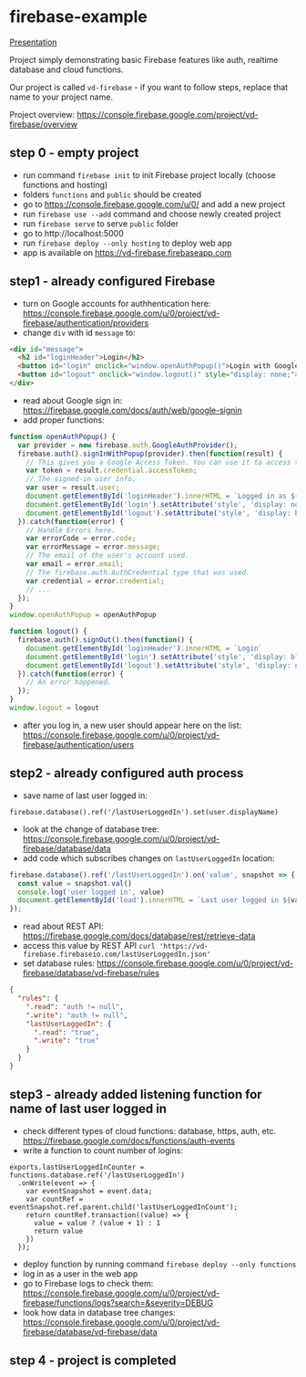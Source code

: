 # firebase-example

[Presentation](https://docs.google.com/presentation/d/1dWTA7zekaZtwP-RxNb85IuH4cjVKFtUdp599xAhFuAI/edit?usp=sharing)

Project simply demonstrating basic Firebase features like auth, realtime database and cloud functions.

Our project is called `vd-firebase` - if you want to follow steps, replace that name to your project name.

Project overview: https://console.firebase.google.com/project/vd-firebase/overview

## step 0 - empty project
* run command `firebase init` to init Firebase project locally (choose functions and hosting)
* folders `functions` and `public` should be created
* go to https://console.firebase.google.com/u/0/ and add a new project
* run `firebase use --add` command and choose newly created project
* run `firebase serve` to serve `public` folder
* go to http://localhost:5000
* run `firebase deploy --only hosting` to deploy web app
* app is available on https://vd-firebase.firebaseapp.com

## step1 - already configured Firebase
* turn on Google accounts for authhentication here: https://console.firebase.google.com/u/0/project/vd-firebase/authentication/providers
* change `div` with id `message` to:
```html
<div id="message">
  <h2 id="loginHeader">Login</h2>
  <button id="login" onclick="window.openAuthPopup()">Login with Google</button>
  <button id="logout" onclick="window.logout()" style="display: none;">Logout</button>
</div>
```
* read about Google sign in: https://firebase.google.com/docs/auth/web/google-signin
* add proper functions:
```js
function openAuthPopup() {
  var provider = new firebase.auth.GoogleAuthProvider();
  firebase.auth().signInWithPopup(provider).then(function(result) {
    // This gives you a Google Access Token. You can use it to access the Google API.
    var token = result.credential.accessToken;
    // The signed-in user info.
    var user = result.user;
    document.getElementById('loginHeader').innerHTML = `Logged in as ${user.displayName}`
    document.getElementById('login').setAttribute('style', 'display: none;')
    document.getElementById('logout').setAttribute('style', 'display: block;')
  }).catch(function(error) {
    // Handle Errors here.
    var errorCode = error.code;
    var errorMessage = error.message;
    // The email of the user's account used.
    var email = error.email;
    // The firebase.auth.AuthCredential type that was used.
    var credential = error.credential;
    // ...
  });
}
window.openAuthPopup = openAuthPopup

function logout() {
  firebase.auth().signOut().then(function() {
    document.getElementById('loginHeader').innerHTML = `Login`
    document.getElementById('login').setAttribute('style', 'display: block;')
    document.getElementById('logout').setAttribute('style', 'display: none;')
  }).catch(function(error) {
    // An error happened.
  });
}
window.logout = logout
```
* after you log in, a new user should appear here on the list: https://console.firebase.google.com/u/0/project/vd-firebase/authentication/users

## step2 - already configured auth process
* save name of last user logged in:
```
firebase.database().ref('/lastUserLoggedIn').set(user.displayName)
```
* look at the change of database tree: https://console.firebase.google.com/u/0/project/vd-firebase/database/data
* add code which subscribes changes on `lastUserLoggedIn` location:
```js
firebase.database().ref('/lastUserLoggedIn').on('value', snapshot => {
  const value = snapshot.val()
  console.log('user logged in', value)
  document.getElementById('load').innerHTML = `Last user logged in ${value}`;
});
```
* read about REST API: https://firebase.google.com/docs/database/rest/retrieve-data
* access this value by REST API `curl 'https://vd-firebase.firebaseio.com/lastUserLoggedIn.json'`
* set database rules: https://console.firebase.google.com/u/0/project/vd-firebase/database/vd-firebase/rules
```json
{
  "rules": {
    ".read": "auth != null",
    ".write": "auth != null",
    "lastUserLoggedIn": {
      ".read": "true",
      ".write": "true"
    }
  }
}
```

## step3 - already added listening function for name of last user logged in
* check different types of cloud functions: database, https, auth, etc. https://firebase.google.com/docs/functions/auth-events
* write a function to count number of logins:
```
exports.lastUserLoggedInCounter = functions.database.ref('/lastUserLoggedIn')
  .onWrite(event => {
    var eventSnapshot = event.data;
    var countRef = eventSnapshot.ref.parent.child('lastUserLoggedInCount');
    return countRef.transaction((value) => {
      value = value ? (value + 1) : 1
      return value
    })
  });
```
* deploy function by running command `firebase deploy --only functions`
* log in as a user in the web app
* go to Firebase logs to check them: https://console.firebase.google.com/u/0/project/vd-firebase/functions/logs?search=&severity=DEBUG
* look how data in database tree changes: https://console.firebase.google.com/u/0/project/vd-firebase/database/vd-firebase/data

## step 4 - project is completed
